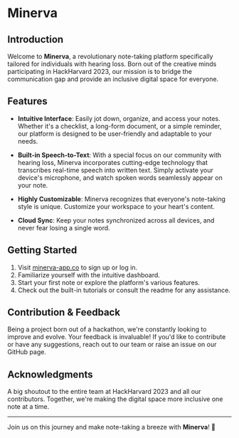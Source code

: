 # Minerva

## Introduction

Welcome to **Minerva**, a revolutionary note-taking platform specifically tailored for individuals with hearing loss. Born out of the creative minds participating in HackHarvard 2023, our mission is to bridge the communication gap and provide an inclusive digital space for everyone.

## Features

- **Intuitive Interface**: Easily jot down, organize, and access your notes. Whether it's a checklist, a long-form document, or a simple reminder, our platform is designed to be user-friendly and adaptable to your needs.

- **Built-in Speech-to-Text**: With a special focus on our community with hearing loss, Minerva incorporates cutting-edge technology that transcribes real-time speech into written text. Simply activate your device's microphone, and watch spoken words seamlessly appear on your note.

- **Highly Customizable**: Minerva recognizes that everyone's note-taking style is unique. Customize your workspace to your heart's content.

- **Cloud Sync**: Keep your notes synchronized across all devices, and never fear losing a single word.

## Getting Started

1. Visit [minerva-app.co](https://minerva-app.co/) to sign up or log in.
2. Familiarize yourself with the intuitive dashboard.
3. Start your first note or explore the platform's various features.
4. Check out the built-in tutorials or consult the readme for any assistance.

## Contribution & Feedback

Being a project born out of a hackathon, we're constantly looking to improve and evolve. Your feedback is invaluable! If you'd like to contribute or have any suggestions, reach out to our team or raise an issue on our GitHub page.

## Acknowledgments

A big shoutout to the entire team at HackHarvard 2023 and all our contributors. Together, we're making the digital space more inclusive one note at a time.

---

Join us on this journey and make note-taking a breeze with **Minerva**! 🚀
